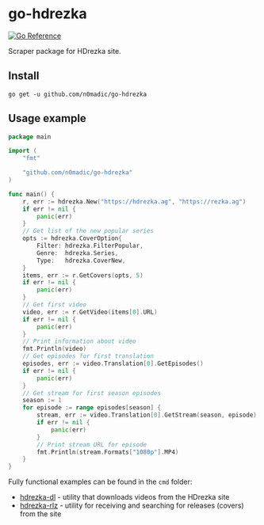 # go-hdrezka
[![Go Reference](https://pkg.go.dev/badge/github.com/n0madic/go-hdrezka.svg)](https://pkg.go.dev/github.com/n0madic/go-hdrezka)

Scraper package for HDrezka site.

## Install

```
go get -u github.com/n0madic/go-hdrezka
```

## Usage example

```go
package main

import (
	"fmt"

	"github.com/n0madic/go-hdrezka"
)

func main() {
	r, err := hdrezka.New("https://hdrezka.ag", "https://rezka.ag")
	if err != nil {
		panic(err)
	}
	// Get list of the new popular series
	opts := hdrezka.CoverOption{
		Filter: hdrezka.FilterPopular,
		Genre:  hdrezka.Series,
		Type:   hdrezka.CoverNew,
	}
	items, err := r.GetCovers(opts, 5)
	if err != nil {
		panic(err)
	}
	// Get first video
	video, err := r.GetVideo(items[0].URL)
	if err != nil {
		panic(err)
	}
	// Print information about video
	fmt.Println(video)
	// Get episodes for first translation
	episodes, err := video.Translation[0].GetEpisodes()
	if err != nil {
		panic(err)
	}
	// Get stream for first season episodes
	season := 1
	for episode := range episodes[season] {
		stream, err := video.Translation[0].GetStream(season, episode)
		if err != nil {
			panic(err)
		}
		// Print stream URL for episode
		fmt.Println(stream.Formats["1080p"].MP4)
	}
}
```

Fully functional examples can be found in the `cmd` folder:
* [hdrezka-dl](https://github.com/n0madic/go-hdrezka/tree/master/cmd/hdrezka-dl) - utility that downloads videos from the HDrezka site
* [hdrezka-rlz](https://github.com/n0madic/go-hdrezka/tree/master/cmd/hdrezka-rlz) - utility for receiving and searching for releases (covers) from the site
